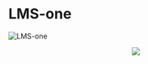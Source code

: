 # LMS-one

![LMS-one](https://github.com/gyaneshanand/NucleusProject/blob/main/src/main/webapp/WEB-INF/images/logo.png)

<p align="center">
  <img src="https://github.com/gyaneshanand/NucleusProject/blob/main/src/main/webapp/WEB-INF/images/logo.png" />
</p>
